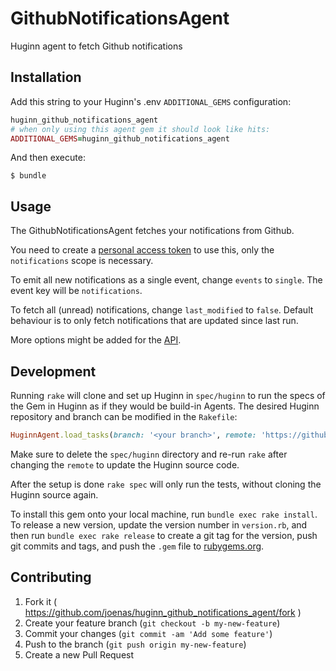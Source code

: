 # GithubNotificationsAgent

Huginn agent to fetch Github notifications

## Installation

Add this string to your Huginn's .env `ADDITIONAL_GEMS` configuration:

```ruby
huginn_github_notifications_agent
# when only using this agent gem it should look like hits:
ADDITIONAL_GEMS=huginn_github_notifications_agent
```

And then execute:

    $ bundle

## Usage

The GithubNotificationsAgent fetches your notifications from Github.

You need to create a [personal access token](https://github.com/settings/tokens) to use this, only the `notifications` scope is necessary.

To emit all new notifications as a single event, change `events` to `single`. The event key will be `notifications`.

To fetch all (unread) notifications, change `last_modified` to `false`. Default behaviour is to only fetch notifications that are updated since last run.

More options might be added for the [API](https://developer.github.com/v3/activity/notifications/#list-your-notifications).

## Development

Running `rake` will clone and set up Huginn in `spec/huginn` to run the specs of the Gem in Huginn as if they would be build-in Agents. The desired Huginn repository and branch can be modified in the `Rakefile`:

```ruby
HuginnAgent.load_tasks(branch: '<your branch>', remote: 'https://github.com/<github user>/huginn.git')
```

Make sure to delete the `spec/huginn` directory and re-run `rake` after changing the `remote` to update the Huginn source code.

After the setup is done `rake spec` will only run the tests, without cloning the Huginn source again.

To install this gem onto your local machine, run `bundle exec rake install`. To release a new version, update the version number in `version.rb`, and then run `bundle exec rake release` to create a git tag for the version, push git commits and tags, and push the `.gem` file to [rubygems.org](https://rubygems.org).

## Contributing

1. Fork it ( https://github.com/joenas/huginn_github_notifications_agent/fork )
2. Create your feature branch (`git checkout -b my-new-feature`)
3. Commit your changes (`git commit -am 'Add some feature'`)
4. Push to the branch (`git push origin my-new-feature`)
5. Create a new Pull Request
